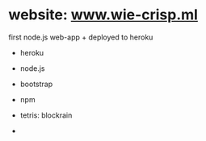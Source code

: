 # website: www.wie-crisp.ml

first node.js web-app + deployed to heroku

- heroku
- node.js
- bootstrap
- npm

- tetris: blockrain
- 
